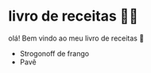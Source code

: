 # livro de receitas :woman_cook:

olá! Bem vindo ao meu livro de receitas :wave:

- Strogonoff de frango 
- Pavê 